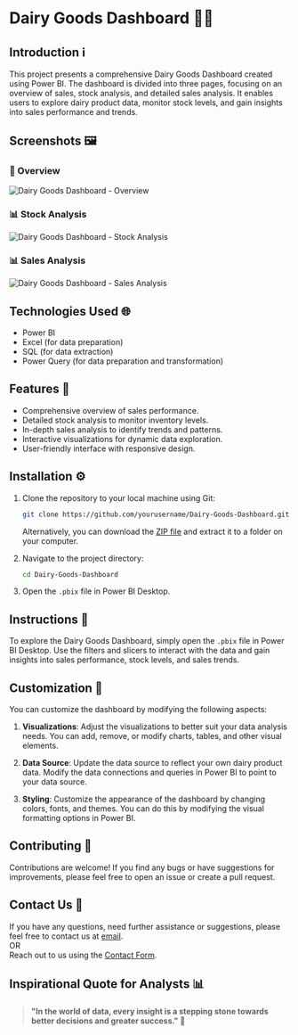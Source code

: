 
# Dairy Goods Dashboard 🥛🧀

## Introduction ℹ️

This project presents a comprehensive Dairy Goods Dashboard created using Power BI. The dashboard is divided into three pages, focusing on an overview of sales, stock analysis, and detailed sales analysis. It enables users to explore dairy product data, monitor stock levels, and gain insights into sales performance and trends.

## Screenshots 🖼️

### 🏡 Overview
![Dairy Goods Dashboard - Overview](https://github.com/user-attachments/assets/d5a62f13-5973-41d5-bc61-c3f5ddfdfbca)

### 📊 Stock Analysis
![Dairy Goods Dashboard - Stock Analysis](https://github.com/user-attachments/assets/fec112a3-8e53-4f94-bd39-0ee17b73ce96)

### 📊 Sales Analysis
![Dairy Goods Dashboard - Sales Analysis](https://github.com/user-attachments/assets/e6f9ba23-0f11-41c9-85fd-02202502af49)

## Technologies Used 🌐

- Power BI
- Excel (for data preparation)
- SQL (for data extraction)
- Power Query (for data preparation and transformation)

## Features 🌟

- Comprehensive overview of sales performance.
- Detailed stock analysis to monitor inventory levels.
- In-depth sales analysis to identify trends and patterns.
- Interactive visualizations for dynamic data exploration.
- User-friendly interface with responsive design.

## Installation ⚙️

1. Clone the repository to your local machine using Git:

   ```bash
   git clone https://github.com/yourusername/Dairy-Goods-Dashboard.git
   ```
   Alternatively, you can download the [ZIP file](https://github.com/yourusername/Dairy-Goods-Dashboard/archive/refs/heads/main.zip) and extract it to a folder on your computer.

2. Navigate to the project directory:
   ```bash
   cd Dairy-Goods-Dashboard
   ```

3. Open the `.pbix` file in Power BI Desktop.

## Instructions 🌟

To explore the Dairy Goods Dashboard, simply open the `.pbix` file in Power BI Desktop. Use the filters and slicers to interact with the data and gain insights into sales performance, stock levels, and sales trends.

## Customization 🔧

You can customize the dashboard by modifying the following aspects:

1. **Visualizations**: Adjust the visualizations to better suit your data analysis needs. You can add, remove, or modify charts, tables, and other visual elements.

2. **Data Source**: Update the data source to reflect your own dairy product data. Modify the data connections and queries in Power BI to point to your data source.

3. **Styling**: Customize the appearance of the dashboard by changing colors, fonts, and themes. You can do this by modifying the visual formatting options in Power BI.

## Contributing 🤝

Contributions are welcome! If you find any bugs or have suggestions for improvements, please feel free to open an issue or create a pull request.

## Contact Us 📧

If you have any questions, need further assistance or suggestions, please feel free to contact us at [email](mailto:yourname@example.com).  
OR  
Reach out to us using the [Contact Form](https://forms.gle/yourformlink).

## Inspirational Quote for Analysts 📊
> #### "In the world of data, every insight is a stepping stone towards better decisions and greater success." 🌟
